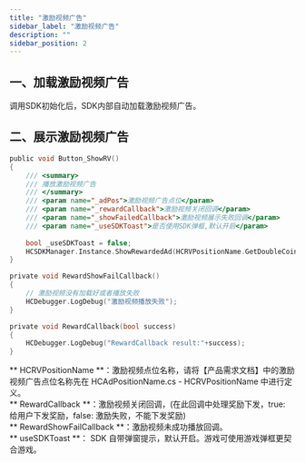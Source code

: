 ```yaml
---
title: "激励视频广告"
sidebar_label: "激励视频广告"
description: ""
sidebar_position: 2
---
```


## 一、加载激励视频广告

调用SDK初始化后，SDK内部自动加载激励视频广告。

## 二、展示激励视频广告
```c
public void Button_ShowRV()
{
    /// <summary>
    /// 播放激励视频广告
    /// </summary>
    /// <param name="_adPos">激励视频广告点位</param>
    /// <param name="_rewardCallback">激励视频关闭回调</param>
    /// <param name="_showFailedCallback">激励视频展示失败回调</param>
    /// <param name="_useSDKToast">是否使用SDK弹框,默认开启</param>
    
    bool _useSDKToast = false;
    HCSDKManager.Instance.ShowRewardedAd(HCRVPositionName.GetDoubleCoin,RewardCallback,RewardShowFailCallback,_useSDKToast);
}

private void RewardShowFailCallback()
{
    // 激励视频没有加载好或者播放失败
    HCDebugger.LogDebug("激励视频播放失败");
}

private void RewardCallback(bool success)
{
    HCDebugger.LogDebug("RewardCallback result:"+success);
}
```

** HCRVPositionName **：激励视频点位名称，请将【产品需求文档】中的激励视频广告点位名称先在 HCAdPositionName.cs - HCRVPositionName 中进行定义。<br/>
** RewardCallback **：激励视频关闭回调，(在此回调中处理奖励下发，true: 给用户下发奖励，false: 激励失败，不能下发奖励)<br/>
** RewardShowFailCallback **：激励视频未成功播放回调。<br/>
** useSDKToast **： SDK 自带弹窗提示，默认开启。游戏可使用游戏弹框更契合游戏。
